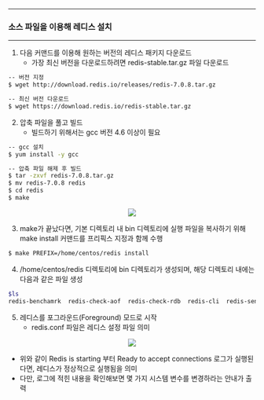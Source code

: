 -----
### 소스 파일을 이용해 레디스 설치
-----
1. 다음 커맨드를 이용해 원하는 버전의 레디스 패키지 다운로드
   - 가장 최신 버전을 다운로드하려면 redis-stable.tar.gz 파일 다운로드
```bash
-- 버전 지정
$ wget http://download.redis.io/releases/redis-7.0.8.tar.gz

-- 최신 버전 다운로드
$ wget https://download.redis.io/redis-stable.tar.gz
```

2. 압축 파일을 풀고 빌드
   - 빌드하기 위해서는 gcc 버전 4.6 이상이 필요
```bash
-- gcc 설치
$ yum install -y gcc

-- 압축 파일 해제 후 빌드
$ tar -zxvf redis-7.0.8.tar.gz
$ mv redis-7.0.8 redis
$ cd redis
$ make
```
<div align="center">
<img src="https://github.com/user-attachments/assets/02972591-8ef7-436b-8b0a-17b69f1a7dbd">
</div>

3. make가 끝났다면, 기본 디렉토리 내 bin 디렉토리에 실행 파일을 복사하기 위해 make install 커맨드를 프리픽스 지정과 함께 수행
```bash
$ make PREFIX=/home/centos/redis install
```

4. /home/centos/redis 디렉토리에 bin 디렉토리가 생성되며, 해당 디렉토리 내에는 다음과 같은 파일 생성
```bash
$ls
redis-benchamrk  redis-check-aof  redis-check-rdb  redis-cli  redis-sentinel  redis-server
```

5. 레디스를 포그라운드(Foreground) 모드로 시작
   - redis.conf 파일은 레디스 설정 파일 의미
<div align="center">
<img src="https://github.com/user-attachments/assets/f7d68b71-dbdd-44b2-be0d-8e14ab2dc33d">
</div>

   - 위와 같이 Redis is starting 부터 Ready to accept connections 로그가 실행된다면, 레디스가 정상적으로 실행됨을 의미
   - 다만, 로그에 적힌 내용을 확인해보면 몇 가지 시스템 변수를 변경하라는 안내가 출력
